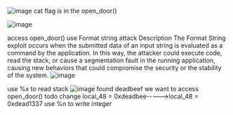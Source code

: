 ![image](https://github.com/user-attachments/assets/65a31a5d-46d6-45d1-8cd5-471c9c51e2f4)
cat flag is in the open_door()

![image](https://github.com/user-attachments/assets/006bb54f-72c6-4058-87fd-11a35719c698)

access open_door() use Format string attack 
Description
The Format String exploit occurs when the submitted data of an input string is evaluated as a command by the application. In this way, the attacker could execute code, read the stack, or cause a segmentation fault in the running application, causing new behaviors that could compromise the security or the stability of the system.
![image](https://github.com/user-attachments/assets/12771037-f152-45bb-bda6-5732bf091ee6)

use %x to read stack
![image](https://github.com/user-attachments/assets/4d16c883-132f-40c2-b91e-b5b865ca36f0)
found deadbeef we want to access open_door()
todo change local_48 = 0xdeadbee----->local_48 = 0xdead1337
use %n to write integer


